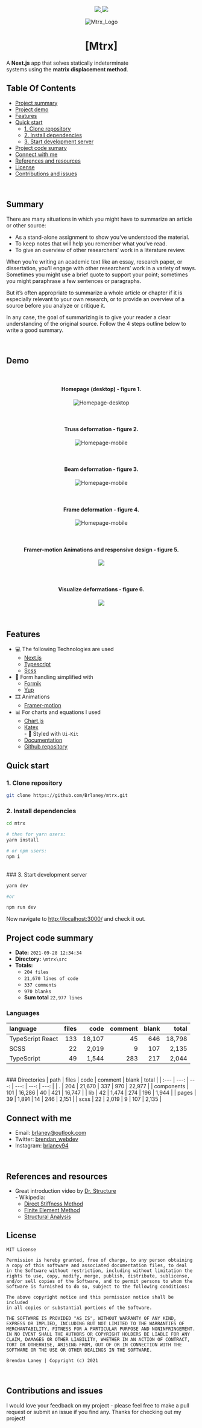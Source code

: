 <div align="center" id="top">
  <p>
    <a href="https://github.com/brlaney/mtrx/commits/master">
      <img src="https://img.shields.io/github/last-commit/brlaney/mtrx?style=flat-square">
    </a>
    <a href="#status"><img src="https://img.shields.io/badge/Maintained-yes-green.svg?style=flat-square"></a>
  </p>
  <img
    src="https://user-images.githubusercontent.com/64326462/134097233-d1484521-9ee7-4160-832c-c0bd18a1b07d.png"
    alt="Mtrx_Logo"
    style="margin: 0; padding: 0;"
  />
</div>

<div align="center">
  <h1>[Mtrx]</h1>
  <p style="text-align: justify">
    A <b>Next.js</b> app that solves statically indeterminate </br>
    systems using the <b>matrix displacement method</b>.
  </p>
</div>

## Table Of Contents

- [Project summary](#Summary)
- [Project demo](#Demo)
- [Features](#features)
- [Quick start](#quick-start)
  - [1. Clone repository](#1-clone-repository)
  - [2. Install dependencies](#2-install-dependencies)
  - [3. Start development server](#3-start-development-server)
- [Project code sumary](#project-code-summary)
- [Connect with me](#connect-with-me)
- [References and resources](#references-and-resources)
- [License](#license)
- [Contributions and issues](#contributions-and-issues)

</br>

## Summary

There are many situations in which you might have to summarize an article or other source:

- As a stand-alone assignment to show you’ve understood the material.
- To keep notes that will help you remember what you’ve read.
- To give an overview of other researchers’ work in a literature review.

When you’re writing an academic text like an essay, research paper, or dissertation, you’ll engage with other researchers’ work in a variety of ways. Sometimes you might use a brief quote to support your point; sometimes you might paraphrase a few sentences or paragraphs.

But it’s often appropriate to summarize a whole article or chapter if it is especially relevant to your own research, or to provide an overview of a source before you analyze or critique it.

In any case, the goal of summarizing is to give your reader a clear understanding of the original source. Follow the 4 steps outline below to write a good summary.

</br>

## Demo

</br>

<div align="center">
  <h4><b>Homepage (desktop) - figure 1.</b></h4>
  <img src="https://user-images.githubusercontent.com/64326462/134724980-d1f4154d-cebc-46fb-b858-13619afa8518.png" alt="Homepage-desktop"  align="center" />
</div>

</br>
</br>

<div align="center">
  <h4><b>Truss deformation - figure 2.</b></h4>
  <img src="https://user-images.githubusercontent.com/64326462/134724827-af72a1c0-87c1-4493-9696-6b4b62abf176.png" alt="Homepage-mobile"  align="center" />
</div>

</br>
</br>

<div align="center">
  <h4><b>Beam deformation - figure 3.</b></h4>
  <img src="https://user-images.githubusercontent.com/64326462/134724822-58fc4eba-5e64-43a1-aa85-d78f843ae770.png" alt="Homepage-mobile"  align="center" />
</div>

</br>
</br>

<div align="center">
  <h4><b>Frame deformation - figure 4.</b></h4>
  <img src="https://user-images.githubusercontent.com/64326462/134724824-d225b37f-18b2-4263-b4cc-dd18e4b8d253.png" alt="Homepage-mobile"  align="center" />
</div>

</br>
</br>

<div align="center">
  <h4><b>Framer-motion Animations and responsive design - figure 5.</b></h4>
  <img src="https://user-images.githubusercontent.com/64326462/134567611-744b98d7-6f69-4f50-a5fd-7d98716d4519.gif" />
</div>

</br>
</br>
  
<div align="center">
  <h4><b>Visualize deformations - figure 6.</b></h4>
  <img src="https://user-images.githubusercontent.com/64326462/134724525-a7463f65-4986-464d-b305-584b27eabb4b.gif" />
</div>

</br>

</br>

## Features

- 💻 The following Technologies are used
  - [Next.js](https://nextjs.org/)
  - [Typescript](https://www.typescriptlang.org/)
  - [Scss](https://sass-lang.com/documentation)
- 📝 Form handling simplified with
  - [Formik](https://formik.org/docs/overview)
  - [Yup](https://github.com/jquense/yup)
- 🎞️ Animations
  - [Framer-motion](https://www.framer.com/docs/)
- 📊 For charts and equations I used
  - [Chart.js](https://www.chartjs.org/)
  - [Katex](https://github.com/KaTeX/KaTeX)
</br>- 🎨 Styled with `Ui-Kit`
  - [Documentation](https://getuikit.com/)
  - [Github repository](https://github.com/uikit/uikit)
  


## Quick start

### 1. Clone repository

```bash
git clone https://github.com/Brlaney/mtrx.git
```

### 2. Install dependencies

```bash
cd mtrx

# then for yarn users:
yarn install

# or npm users:
npm i 
```

</br>### 3. Start development server

```bash
yarn dev

#or

npm run dev

```

Now navigate to [http://localhost:3000/](http://localhost:3000/) and check it out.



## Project code summary

- **Date:** `2021-09-28 12:34:34`
- **Directory:** `\mtrx\src`
- **Totals:** 
  - `204 files`
  - `21,670 lines of code`
  - `337 comments` 
  - `970 blanks`
  - **Sum total** `22,977 lines`

### Languages
| language | files | code | comment | blank | total |
| :--- | ---: | ---: | ---: | ---: | ---: |
| TypeScript React | 133 | 18,107 | 45 | 646 | 18,798 |
| SCSS | 22 | 2,019 | 9 | 107 | 2,135 |
| TypeScript | 49 | 1,544 | 283 | 217 | 2,044 |

</br>### Directories
| path | files | code | comment | blank | total |
| :--- | ---: | ---: | ---: | ---: | ---: |
| . | 204 | 21,670 | 337 | 970 | 22,977 |
| components | 101 | 16,286 | 40 | 421 | 16,747 |
| lib | 42 | 1,474 | 274 | 196 | 1,944 |
| pages | 39 | 1,891 | 14 | 246 | 2,151 |
| scss | 22 | 2,019 | 9 | 107 | 2,135 |



## Connect with me

- Email: <brlaney@outlook.com>
- Twitter: [brendan_webdev](https://twitter.com/Brendan_webdev)
- Instagram: [brlaney94](https://www.instagram.com/brlaney94/)

</br>

## References and resources

- Great introduction video by [Dr. Structure](https://youtu.be/kFkU1M7xVbg)
</br>- Wikipedia:
  - [Direct Stiffness Method](https://en.wikipedia.org/wiki/Direct_stiffness_method)
  - [Finite Element Method](https://en.wikipedia.org/wiki/Finite_element_method)
  - [Structural Analysis](https://en.wikipedia.org/wiki/Structural_analysis)



## License

```text
MIT License

Permission is hereby granted, free of charge, to any person obtaining
a copy of this software and associated documentation files, to deal 
in the Software without restriction, including without limitation the
rights to use, copy, modify, merge, publish, distribute, sublicense, 
and/or sell copies of the Software, and to permit persons to whom the 
Software is furnished to do so, subject to the following conditions:

The above copyright notice and this permission notice shall be included 
in all copies or substantial portions of the Software.

THE SOFTWARE IS PROVIDED "AS IS", WITHOUT WARRANTY OF ANY KIND, 
EXPRESS OR IMPLIED, INCLUDING BUT NOT LIMITED TO THE WARRANTIES OF 
MERCHANTABILITY, FITNESS FOR A PARTICULAR PURPOSE AND NONINFRINGEMENT.
IN NO EVENT SHALL THE AUTHORS OR COPYRIGHT HOLDERS BE LIABLE FOR ANY 
CLAIM, DAMAGES OR OTHER LIABILITY, WHETHER IN AN ACTION OF CONTRACT, 
TORT OR OTHERWISE, ARISING FROM, OUT OF OR IN CONNECTION WITH THE 
SOFTWARE OR THE USE OR OTHER DEALINGS IN THE SOFTWARE.

Brendan Laney | Copyright (c) 2021
```

</br>

## Contributions and issues

I would love your feedback on my project - please feel free to make a pull request or submit an issue if you find any. Thanks for checking out my project!
